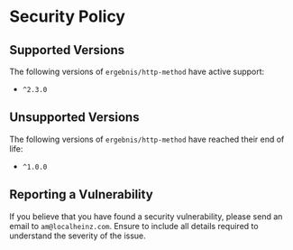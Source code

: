# Security Policy

## Supported Versions

The following versions of `ergebnis/http-method` have active support:

- `^2.3.0`

## Unsupported Versions

The following versions of `ergebnis/http-method` have reached their end of life:

- `^1.0.0`

## Reporting a Vulnerability

If you believe that you have found a security vulnerability, please send an email to `am@localheinz.com`. Ensure to include all details required to understand the severity of the issue.
